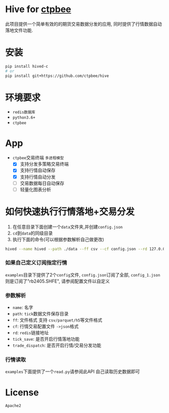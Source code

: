 # Hive for [ctpbee](https://github.com/ctpbee/ctpbee)

此项目提供一个简单有效的的期货交易数据分发的应用, 同时提供了行情数据自动落地文件功能.

# 安装

```bash
pip install hived-c
# or 
pip install git+https://github.com/ctpbee/hive
```

# 环境要求

- `redis数据库`
- `python3.6+`
- `ctpbee`

# App

- `ctpbee`交易终端 `多进程模型`
    - [x] 支持分发多策略交易终端
    - [x] 支持行情自动保存
    - [x] 支持行情自动分发
    - [ ] 交易数据每日自动保存
    - [ ] 轻量化图表分析

# 如何快速执行行情落地+交易分发

1. 在任意目录下面创建一个`data`文件夹,并创建`config.json`
2. `cd`到`data`的同级目录
3. 执行下面的命令(可以根据参数解析自己做更改)

```bash
hived --name hived --path ./data --ff csv --cf config.json --rd 127.0.0.1:6379 --tick_save true --dispatch true
```

### 如果自己定义订阅指定行情

`examples`目录下提供了2个`config`文件, `config.json`订阅了全部, `config_1.json`则是订阅了"rb2405.SHFE", 请参阅配置文件以自定义

### 参数解析

- `name`: 名字
- `path`: `tick`数据文件保存目录
- `ff`: 文件格式 支持 `csv/parquet/h5`等文件格式
- `cf`: 行情交易配置文件 `->json`格式
- `rd`: `redis`链接地址
- `tick_save`: 是否开启行情落地功能
- `trade_dispatch`: 是否开启行情/交易分发功能

### 行情读取

`examples`下面提供了一个`read.py`请参阅此API 自己读取历史数据即可

# License

`Apache2`